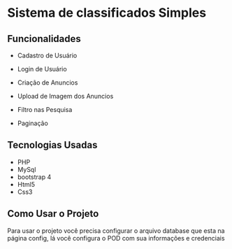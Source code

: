 # Sistema de classificados Simples

## Funcionalidades

- Cadastro de Usuário

- Login de Usuário

- Criação de Anuncios

- Upload de Imagem dos Anuncios

- Filtro nas Pesquisa

- Paginação

## Tecnologias Usadas

- PHP
- MySql
- bootstrap 4
- Html5
- Css3

## Como Usar o Projeto

Para usar o projeto você precisa configurar o arquivo database que esta na página config, lá você configura o POD com sua informações e credenciais
